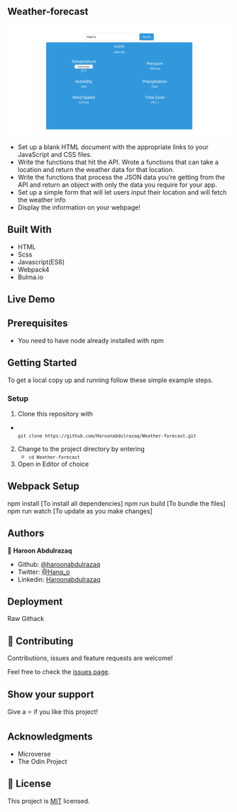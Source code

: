## Weather-forecast 
 
 

![screenshot](./src/Screenshot.png)

- Set up a blank HTML document with the appropriate links to your JavaScript and CSS files.
- Write the functions that hit the API. Wrote a functions that can take a location and return the weather data for that location. 
- Write the functions that process the JSON data you’re getting from the API and return an object with only the data you require for your app.
- Set up a simple form that will let users input their location and will fetch the weather info  
- Display the information on your webpage!

## Built With

- HTML
- Scss
- Javascript(ES6)
- Webpack4
- Bulma.io

## Live Demo


## Prerequisites
- You need to have node already installed with npm

## Getting Started

To get a local copy up and running follow these simple example steps.

### Setup

1.  Clone this repository with
   - <code> `git clone https://github.com/Haroonabdulrazaq/Weather-forecast.git` </code>
2.  Change to the project directory by entering
    - <code>`cd Weather-forecast` </code>
3. Open in Editor of choice


## Webpack Setup

npm install [To install all dependencies]
npm run build [To bundle the files]
npm run watch [To update as you make changes]


## Authors

👤 **Haroon Abdulrazaq**

- Github: [@haroonabdulrazaq](https://github.com/haroonabdulrazaq)
- Twitter: [@Hanq_o](https://twitter.com/Hanq_o)
- Linkedin: [Haroonabdulrazaq](https://www.linkedin.com/in/haroonabdulrazaq)

## Deployment
  Raw Githack


## 🤝 Contributing

Contributions, issues and feature requests are welcome!

Feel free to check the [issues page](issues/).

## Show your support

Give a ⭐️ if you like this project!

## Acknowledgments

- Microverse
- The Odin Project

## 📝 License

This project is [MIT](lic.url) licensed.